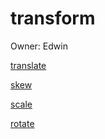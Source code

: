 # transform

Owner: Edwin

[translate](transform%208787d902e6444927a6795fbb75e7b536/translate%2002d65c4b35f948258e12a56b7e6886bd.md)

[skew](transform%208787d902e6444927a6795fbb75e7b536/skew%20f949b76519fc4fb7af41f41c98733bfb.md)

[scale](transform%208787d902e6444927a6795fbb75e7b536/scale%2099055204cec6494e80d880e65668b921.md)

[rotate](transform%208787d902e6444927a6795fbb75e7b536/rotate%20212ae0caedcf466e9e5d98cc4c52d342.md)